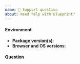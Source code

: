 ```yaml
---
name: 🙋‍ Support question
about: Need help with Blueprint?
---
```


<!-- IF YOU ARE A PALANTIR EMPLOYEE, DO NOT POST INTERNAL LINKS OR REFERENCES HERE -->

#### Environment

- **Package version(s)**: <!-- fill this out -->
- **Browser and OS versions**: <!-- fill this out -->

#### Question

<!-- fill this out -->
